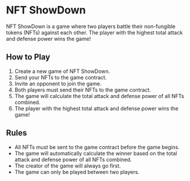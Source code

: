 # NFT ShowDown

NFT ShowDown is a game where two players battle their non-fungible tokens (NFTs) against each other. The player with the highest total attack and defense power wins the game!

## How to Play

1. Create a new game of NFT ShowDown.
2. Send your NFTs to the game contract.
3. Invite an opponent to join the game.
4. Both players must send their NFTs to the game contract.
5. The game will calculate the total attack and defense power of all NFTs combined.
6. The player with the highest total attack and defense power wins the game!

## Rules

- All NFTs must be sent to the game contract before the game begins.
- The game will automatically calculate the winner based on the total attack and defense power of all NFTs combined.
- The creator of the game will always go first.
- The game can only be played between two players.

